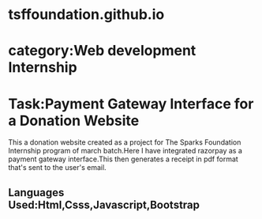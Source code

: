 # tsffoundation.github.io
# category:Web development Internship
# Task:Payment Gateway Interface for a Donation Website
This a donation website created as a project for The Sparks Foundation Internship program of march batch.Here I have integrated razorpay as a payment gateway interface.This then generates a receipt in pdf format that's sent to the user's email.
## Languages Used:Html,Csss,Javascript,Bootstrap
